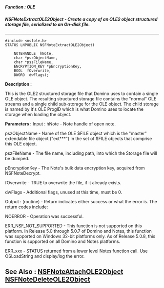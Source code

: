 ##### Function : OLE
##### NSFNoteExtractOLE2Object - Create a copy of an OLE2 object structured storage file, serialized to an On-disk file.
---
```
#include <nsfole.h>
STATUS LNPUBLIC NSFNoteExtractOLE2Object(

	NOTEHANDLE  hNote,
	char *pszObjectName,
	char *pszFileName,
	ENCRYPTION_KEY *pEncryptionKey,
	BOOL  fOverwrite,
	DWORD  dwFlags);
```
**Description :**

This is the OLE2 structured storage file that Domino uses to contain a single 
OLE object.  The resulting structured storage file contains the "normal" OLE 
streams and a single child sub-storage for the OLE object.  The child storage 
is named by it's OLE ProgID which is what Domino uses to locate the storage 
when loading the object.

**Parameters :**
Input :
hNote  -  Note handle of open note.

pszObjectName  -  Name of the OLE $FILE object which is the "master" extendable file object ("ext***") in the set of $FILE objects that comprise this OLE object.

pszFileName  -  The file name, including path, into which the Storage file will be dumped.

pEncryptionKey  -  The Note's bulk data encryption key, acquired from NSFNoteDecrypt.

fOverwrite  -  TRUE to overwrite the file, if it already exists.

dwFlags  -  Additional flags, unused at this time, must be 0.

Output :
(routine)  -  Return indicates either success or what the error is. The return codes include: 

NOERROR - Operation was successful.

ERR_NSF_NOT_SUPPORTED - This function is not supported on this platform.  In Release 5.0 through 5.0.7 of Domino and Notes, this function was supported on Windows 32-bit platforms only.  As of Release 5.0.8, this function is supported on all Domino and Notes platforms.

ERR_xxx - STATUS returned from a lower level Notes function call.  Use OSLoadString and display/log the error.



**See Also :**
[NSFNoteAttachOLE2Object](/reference/Func/NSFNoteAttachOLE2Object)
[NSFNoteDeleteOLE2Object](/reference/Func/NSFNoteDeleteOLE2Object)
---
